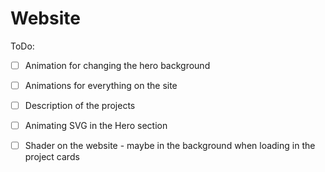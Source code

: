 # Website

ToDo:
-[ ] Animation for changing the hero background
-[ ] Animations for everything on the site
-[ ] Description of the projects

-[ ] Animating SVG in the Hero section
-[ ] Shader on the website - maybe in the background when loading in the project cards
